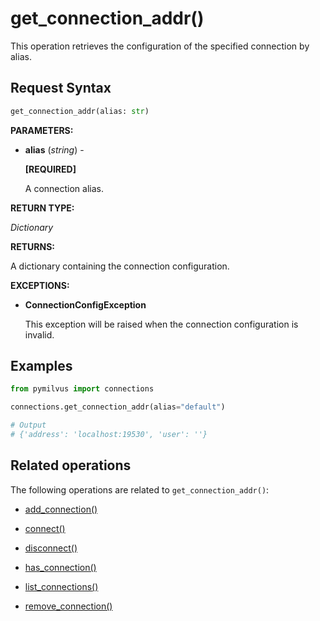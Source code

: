 # get_connection_addr()

This operation retrieves the configuration of the specified connection by alias.

## Request Syntax

```python
get_connection_addr(alias: str)
```

__PARAMETERS:__

- __alias__ (_string_) -

    __[REQUIRED]__

    A connection alias.

__RETURN TYPE:__

_Dictionary_

__RETURNS:__

A dictionary containing the connection configuration.

__EXCEPTIONS:__

- __ConnectionConfigException__

    This exception will be raised when the connection configuration is invalid.

## Examples

```python
from pymilvus import connections

connections.get_connection_addr(alias="default")

# Output
# {'address': 'localhost:19530', 'user': ''}
```

## Related operations

The following operations are related to `get_connection_addr()`:

- [add_connection()](./add_connection.md)

- [connect()](./connect.md)

- [disconnect()](./disconnect.md)

- [has_connection()](./has_connection.md)

- [list_connections()](./list_connections.md)

- [remove_connection()](./remove_connection.md)

